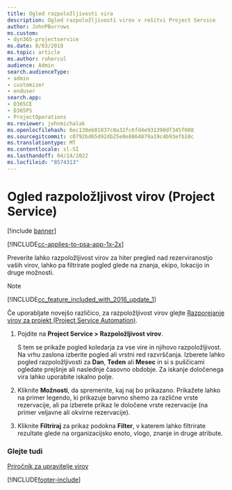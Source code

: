 ```yaml
---
title: Ogled razpoložljivosti vira
description: Ogled razpoložljivosti virov v rešitvi Project Service
author: JohnPBurrows
ms.custom:
- dyn365-projectservice
ms.date: 8/03/2018
ms.topic: article
ms.author: ruhercul
audience: Admin
search.audienceType:
- admin
- customizer
- enduser
search.app:
- D365CE
- D365PS
- ProjectOperations
ms.reviewer: johnmichalak
ms.openlocfilehash: 6ec130eb01037c0a32fc6fd4e931390df345f008
ms.sourcegitcommit: c0792bd65d92db25e0e8864879a19c4b93efb10c
ms.translationtype: MT
ms.contentlocale: sl-SI
ms.lasthandoff: 04/14/2022
ms.locfileid: "8574313"
---
```

# <a name="view-resource-availability-project-service"></a>Ogled razpoložljivost virov (Project Service)

[!include [banner](../includes/psa-now-project-operations.md)]

[!INCLUDE[cc-applies-to-psa-app-1x-2x](../includes/cc-applies-to-psa-app-1x-2x.md)]

Preverite lahko razpoložljivost virov za hiter pregled nad rezerviranostjo vaših virov, lahko pa filtrirate pogled glede na znanja, ekipo, lokacijo in druge možnosti.  
  
> [!NOTE]
> [!INCLUDE[cc_feature_included_with_2016_update_1](../includes/cc-feature-included-with-2016-update-1.md)]  
> 
>  Če uporabljate novejšo različico, za razpoložljivost virov glejte [Razporejanje virov za projekt (Project Service Automation)](../psa/schedule-resources-project.md).  

1. Pojdite na **Project Service > Razpoložljivost virov**.  

    S tem se prikaže pogled koledarja za vse vire in njihovo razpoložljivost. Na vrhu zaslona izberite pogled ali vrstni red razvrščanja. Izberete lahko pogled razpoložljivosti za **Dan**, **Teden** ali **Mesec** in si s puščicami ogledate prejšnje ali naslednje časovno obdobje. Za iskanje določenega vira lahko uporabite iskalno polje.  

2. Kliknite **Možnosti**, da spremenite, kaj naj bo prikazano. Prikažete lahko na primer legendo, ki prikazuje barvno shemo za različne vrste rezervacije, ali pa izberete prikaz le določene vrste rezervacije (na primer veljavne ali okvirne rezervacije).  

3. Kliknite **Filtriraj** za prikaz podokna **Filter**, v katerem lahko filtrirate rezultate glede na organizacijsko enoto, vlogo, znanje in druge atribute.  

### <a name="see-also"></a>Glejte tudi  
 [Priročnik za upravitelje virov](../psa/resource-manager-guide.md)


[!INCLUDE[footer-include](../includes/footer-banner.md)]
